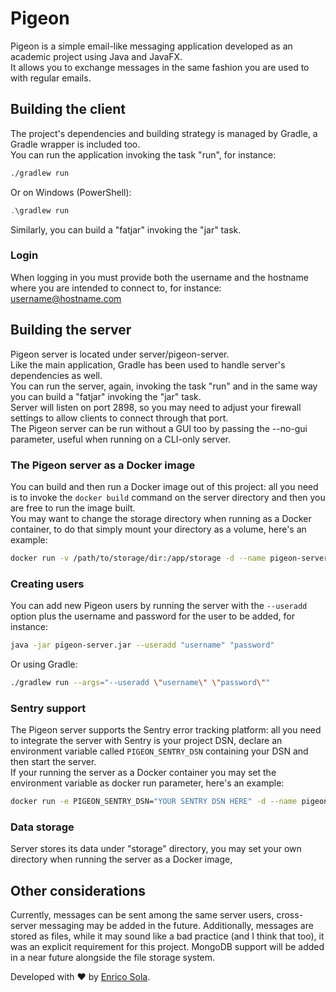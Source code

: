 # Pigeon

Pigeon is a simple email-like messaging application developed as an academic project using Java and JavaFX.<br />
It allows you to exchange messages in the same fashion you are used to with regular emails.

## Building the client

The project's dependencies and building strategy is managed by Gradle, a Gradle wrapper is included too.<br />
You can run the application invoking the task "run", for instance:

```bash
./gradlew run
```

Or on Windows (PowerShell):

```powershell
.\gradlew run
```

Similarly, you can build a "fatjar" invoking the "jar" task.

### Login

When logging in you must provide both the username and the hostname where you are intended to connect to, for instance: username@hostname.com

## Building the server

Pigeon server is located under server/pigeon-server.<br />
Like the main application, Gradle has been used to handle server's dependencies as well.<br />
You can run the server, again, invoking the task "run" and in the same way you can build a "fatjar" invoking the "jar" task.<br />
Server will listen on port 2898, so you may need to adjust your firewall settings to allow clients to connect through that port.<br />
The Pigeon server can be run without a GUI too by passing the --no-gui parameter, useful when running on a CLI-only server.

### The Pigeon server as a Docker image
You can build and then run a Docker image out of this project: all you need is to invoke the `docker build` command on the server directory and then you are free to run the image built. <br />
You may want to change the storage directory when running as a Docker container, to do that simply mount your directory as a volume, here's an example:

```bash
docker run -v /path/to/storage/dir:/app/storage -d --name pigeon-server pigeon-server:latest
```

### Creating users
You can add new Pigeon users by running the server with the `--useradd` option plus the username and password for the user to be added, for instance:

```bash
java -jar pigeon-server.jar --useradd "username" "password"
```

Or using Gradle:

```bash
./gradlew run --args="--useradd \"username\" \"password\""
```

### Sentry support
The Pigeon server supports the Sentry error tracking platform: all you need to integrate the server with Sentry is your project DSN, declare an environment variable called `PIGEON_SENTRY_DSN` containing your DSN and then start the server.<br />
If your running the server as a Docker container you may set the environment variable as docker run parameter, here's an example:

```bash
docker run -e PIGEON_SENTRY_DSN="YOUR SENTRY DSN HERE" -d --name pigeon-server pigeon-server:latest
```

### Data storage
Server stores its data under "storage" directory, you may set your own directory when running the server as a Docker image,

## Other considerations

Currently, messages can be sent among the same server users, cross-server messaging may be added in the future.
Additionally, messages are stored as files, while it may sound like a bad practice (and I think that too), it was an explicit requirement for this project. MongoDB support will be added in a near future alongside the file storage system.

Developed with ❤️ by [Enrico Sola](https://www.enricosola.com).
